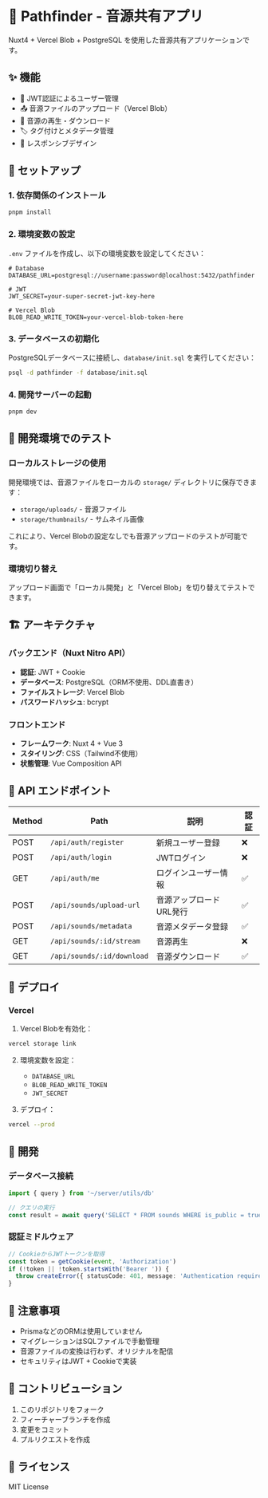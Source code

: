 # 🎵 Pathfinder - 音源共有アプリ

Nuxt4 + Vercel Blob + PostgreSQL を使用した音源共有アプリケーションです。

## ✨ 機能

- 🔐 JWT認証によるユーザー管理
- 📤 音源ファイルのアップロード（Vercel Blob）
- 🎵 音源の再生・ダウンロード
- 🏷️ タグ付けとメタデータ管理
- 📱 レスポンシブデザイン

## 🚀 セットアップ

### 1. 依存関係のインストール

```bash
pnpm install
```

### 2. 環境変数の設定

`.env` ファイルを作成し、以下の環境変数を設定してください：

```env
# Database
DATABASE_URL=postgresql://username:password@localhost:5432/pathfinder

# JWT
JWT_SECRET=your-super-secret-jwt-key-here

# Vercel Blob
BLOB_READ_WRITE_TOKEN=your-vercel-blob-token-here
```

### 3. データベースの初期化

PostgreSQLデータベースに接続し、`database/init.sql` を実行してください：

```bash
psql -d pathfinder -f database/init.sql
```

### 4. 開発サーバーの起動

```bash
pnpm dev
```

## 🧪 開発環境でのテスト

### ローカルストレージの使用

開発環境では、音源ファイルをローカルの `storage/` ディレクトリに保存できます：

- `storage/uploads/` - 音源ファイル
- `storage/thumbnails/` - サムネイル画像

これにより、Vercel Blobの設定なしでも音源アップロードのテストが可能です。

### 環境切り替え

アップロード画面で「ローカル開発」と「Vercel Blob」を切り替えてテストできます。

## 🏗️ アーキテクチャ

### バックエンド（Nuxt Nitro API）

- **認証**: JWT + Cookie
- **データベース**: PostgreSQL（ORM不使用、DDL直書き）
- **ファイルストレージ**: Vercel Blob
- **パスワードハッシュ**: bcrypt

### フロントエンド

- **フレームワーク**: Nuxt 4 + Vue 3
- **スタイリング**: CSS（Tailwind不使用）
- **状態管理**: Vue Composition API

## 📡 API エンドポイント

| Method | Path | 説明 | 認証 |
|--------|------|------|------|
| POST | `/api/auth/register` | 新規ユーザー登録 | ❌ |
| POST | `/api/auth/login` | JWTログイン | ❌ |
| GET | `/api/auth/me` | ログインユーザー情報 | ✅ |
| POST | `/api/sounds/upload-url` | 音源アップロードURL発行 | ✅ |
| POST | `/api/sounds/metadata` | 音源メタデータ登録 | ✅ |
| GET | `/api/sounds/:id/stream` | 音源再生 | ❌ |
| GET | `/api/sounds/:id/download` | 音源ダウンロード | ✅ |

## 🚀 デプロイ

### Vercel

1. Vercel Blobを有効化：
```bash
vercel storage link
```

2. 環境変数を設定：
   - `DATABASE_URL`
   - `BLOB_READ_WRITE_TOKEN`
   - `JWT_SECRET`

3. デプロイ：
```bash
vercel --prod
```

## 🔧 開発

### データベース接続

```typescript
import { query } from '~/server/utils/db'

// クエリの実行
const result = await query('SELECT * FROM sounds WHERE is_public = true')
```

### 認証ミドルウェア

```typescript
// CookieからJWTトークンを取得
const token = getCookie(event, 'Authorization')
if (!token || !token.startsWith('Bearer ')) {
  throw createError({ statusCode: 401, message: 'Authentication required' })
}
```

## 📝 注意事項

- PrismaなどのORMは使用していません
- マイグレーションはSQLファイルで手動管理
- 音源ファイルの変換は行わず、オリジナルを配信
- セキュリティはJWT + Cookieで実装

## 🤝 コントリビューション

1. このリポジトリをフォーク
2. フィーチャーブランチを作成
3. 変更をコミット
4. プルリクエストを作成

## 📄 ライセンス

MIT License
